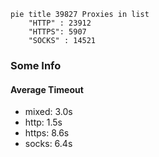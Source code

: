 
```mermaid
pie title 39827 Proxies in list
    "HTTP" : 23912
    "HTTPS": 5907
    "SOCKS" : 14521
```

### Some Info
#### Average Timeout

- mixed: 3.0s
- http: 1.5s
- https: 8.6s
- socks: 6.4s
